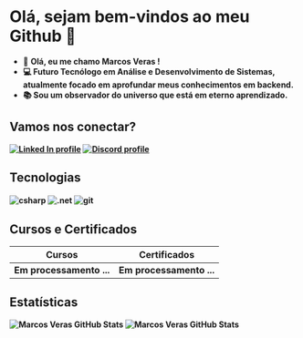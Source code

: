 # Olá, sejam bem-vindos ao meu Github 👋

- 🔶 <b> Olá, eu me chamo Marcos Veras ! <br>
- 💻 Futuro Tecnólogo em Análise e Desenvolvimento de Sistemas, atualmente focado em 
aprofundar meus conhecimentos em backend. <br>
- 📚 Sou um observador do universo que está em eterno aprendizado.

## Vamos nos conectar?

[![Linked In profile](https://img.shields.io/static/v1?style=flat-square&logo=linkedin&label=Linked%20In&color=0077B5&message=@mrcosveras)](https://www.linkedin.com/in/marcos-veras-704753223/)
[![Discord profile](https://img.shields.io/static/v1?style=flat-square&logo=discord&label=Discord&color=5865F2&message=@timozera)](https://discordapp.com/users/1022208247547047956)

## Tecnologias

<p>
<div style="display: inline_block">
<img align="center" alt="csharp" src="https://img.shields.io/badge/C%23-239120?style=for-the-badge&logo=c-sharp&logoColor=white" />
<img align="center" alt=".net" src="https://img.shields.io/badge/.NET-5C2D91?style=for-the-badge&logo=.net&logoColor=white" />
<img align="center" alt="git" src="https://img.shields.io/badge/GIT-E44C30?style=for-the-badge&logo=git&logoColor=white" />
</p>

## Cursos e Certificados
| <b> Cursos | <b> Certificados |
|-------- | ------------ |
| <b> Em processamento ... | <b>Em processamento ...

## Estatísticas
![Marcos Veras GitHub Stats](https://github-readme-stats.vercel.app/api/top-langs/?username=imveras&layout=compact&langs_count=7&theme=tokyonight)
![Marcos Veras GitHub Stats](https://github-readme-stats.vercel.app/api?username=imveras&show_icons=true&theme=tokyonight)





<!--
**imveras/imveras** is a ✨ _special_ ✨ repository because its `README.md` (this file) appears on your GitHub profile.

Here are some ideas to get you started:

- 🔭 I’m currently working on ...
- 🌱 I’m currently learning ...
- 👯 I’m looking to collaborate on ...
- 🤔 I’m looking for help with ...
- 💬 Ask me about ...
- 📫 How to reach me: ...
- 😄 Pronouns: ...
- ⚡ Fun fact: ...
-->

